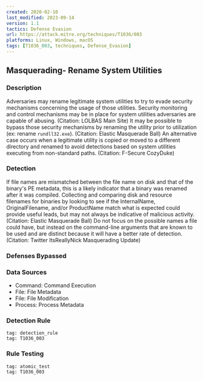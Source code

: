 ```yaml
---
created: 2020-02-10
last_modified: 2023-09-14
version: 1.1
tactics: Defense Evasion
url: https://attack.mitre.org/techniques/T1036/003
platforms: Linux, Windows, macOS
tags: [T1036_003, techniques, Defense_Evasion]
---
```


## Masquerading- Rename System Utilities

### Description

Adversaries may rename legitimate system utilities to try to evade security mechanisms concerning the usage of those utilities. Security monitoring and control mechanisms may be in place for system utilities adversaries are capable of abusing. (Citation: LOLBAS Main Site) It may be possible to bypass those security mechanisms by renaming the utility prior to utilization (ex: rename <code>rundll32.exe</code>). (Citation: Elastic Masquerade Ball) An alternative case occurs when a legitimate utility is copied or moved to a different directory and renamed to avoid detections based on system utilities executing from non-standard paths. (Citation: F-Secure CozyDuke)

### Detection

If file names are mismatched between the file name on disk and that of the binary's PE metadata, this is a likely indicator that a binary was renamed after it was compiled. Collecting and comparing disk and resource filenames for binaries by looking to see if the InternalName, OriginalFilename, and/or ProductName match what is expected could provide useful leads, but may not always be indicative of malicious activity. (Citation: Elastic Masquerade Ball) Do not focus on the possible names a file could have, but instead on the command-line arguments that are known to be used and are distinct because it will have a better rate of detection.(Citation: Twitter ItsReallyNick Masquerading Update)

### Defenses Bypassed



### Data Sources

  - Command: Command Execution
  -  File: File Metadata
  -  File: File Modification
  -  Process: Process Metadata
### Detection Rule

```query
tag: detection_rule
tag: T1036_003
```

### Rule Testing

```query
tag: atomic_test
tag: T1036_003
```
